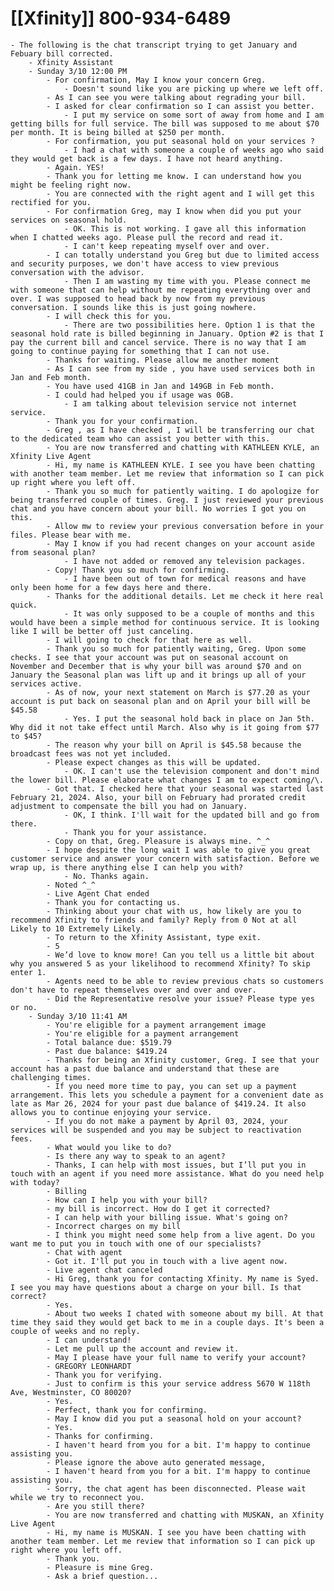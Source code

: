 # [[Xfinity]] 800-934-6489
	- The following is the chat transcript trying to get January and Febuary bill corrected.
		- Xfinity Assistant
		- Sunday 3/10 12:00 PM
			- For confirmation, May I know your concern Greg.
				- Doesn't sound like you are picking up where we left off.
			- As I can see you were talking about regrading your bill.
			- I asked for clear confirmation so I can assist you better.
				- I put my service on some sort of away from home and I am getting bills for full service. The bill was supposed to me about $70 per month. It is being billed at $250 per month.
			- For confirmation, you put seasonal hold on your services ?
				- I had a chat with someone a couple of weeks ago who said they would get back is a few days. I have not heard anything.
			- Again. YES!
			- Thank you for letting me know. I can understand how you might be feeling right now.
			- You are connected with the right agent and I will get this rectified for you.
			- For confirmation Greg, may I know when did you put your services on seasonal hold.
				- OK. This is not working. I gave all this information when I chatted weeks ago. Please pull the record and read it.
				- I can't keep repeating myself over and over.
			- I can totally understand you Greg but due to limited access and security purposes, we don't have access to view previous conversation with the advisor.
				- Then I am wasting my time with you. Please connect me with someone that can help without me repeating everything over and over. I was supposed to head back by now from my previous conversation. I sounds like this is just going nowhere.
			- I will check this for you.
				- There are two possibilities here. Option 1 is that the seasonal hold rate is billed beginning in January. Option #2 is that I pay the current bill and cancel service. There is no way that I am going to continue paying for something that I can not use.
			- Thanks for waiting. Please allow me another moment
			- As I can see from my side , you have used services both in Jan and Feb month.
			- You have used 41GB in Jan and 149GB in Feb month.
			- I could had helped you if usage was 0GB.
				- I am talking about television service not internet service.
			- Thank you for your confirmation.
			- Greg , as I have checked , I will be transferring our chat to the dedicated team who can assist you better with this.
			- You are now transferred and chatting with KATHLEEN KYLE, an Xfinity Live Agent
			- Hi, my name is KATHLEEN KYLE. I see you have been chatting with another team member. Let me review that information so I can pick up right where you left off.
			- Thank you so much for patiently waiting. I do apologize for being transferred couple of times. Greg. I just reviewed your previous chat and you have concern about your bill. No worries I got you on this.
			- Allow mw to review your previous conversation before in your files. Please bear with me.
			- May I know if you had recent changes on your account aside from seasonal plan?
				- I have not added or removed any television packages.
			- Copy! Thank you so much for confirming.
				- I have been out of town for medical reasons and have only been home for a few days here and there.
			- Thanks for the additional details. Let me check it here real quick.
				- It was only supposed to be a couple of months and this would have been a simple method for continuous service. It is looking like I will be better off just canceling.
			- I will going to check for that here as well.
			- Thank you so much for patiently waiting, Greg. Upon some checks. I see that your account was put on seasonal account on November and December that is why your bill was around $70 and on January the Seasonal plan was lift up and it brings up all of your services active.
			- As of now, your next statement on March is $77.20 as your account is put back on seasonal plan and on April your bill will be $45.58
				- Yes. I put the seasonal hold back in place on Jan 5th. Why did it not take effect until March. Also why is it going from $77 to $45?
			- The reason why your bill on April is $45.58 because the broadcast fees was not yet included.
			- Please expect changes as this will be updated.
				- OK. I can't use the television component and don't mind the lower bill. Please elaborate what changes I am to expect coming/\.
			- Got that. I checked here that your seasonal was started last February 21, 2024. Also, your bill on February had prorated credit adjustment to compensate the bill you had on January.
				- OK, I think. I'll wait for the updated bill and go from there.
				- Thank you for your assistance.
			- Copy on that, Greg. Pleasure is always mine. ^_^
			- I hope despite the long wait I was able to give you great customer service and answer your concern with satisfaction. Before we wrap up, is there anything else I can help you with?
				- No. Thanks again.
			- Noted ^_^
			- Live Agent Chat ended
			- Thank you for contacting us.
			- Thinking about your chat with us, how likely are you to recommend Xfinity to friends and family? Reply from 0 Not at all Likely to 10 Extremely Likely.
			- To return to the Xfinity Assistant, type exit.
			- 5
			- We’d love to know more! Can you tell us a little bit about why you answered 5 as your likelihood to recommend Xfinity? To skip enter 1.
			- Agents need to be able to review previous chats so customers don't have to repeat themselves over and over and over.
			- Did the Representative resolve your issue? Please type yes or no.
		- Sunday 3/10 11:41 AM
			- You're eligible for a payment arrangement image
			- You're eligible for a payment arrangement
			- Total balance due: $519.79
			- Past due balance: $419.24
			- Thanks for being an Xfinity customer, Greg. I see that your account has a past due balance and understand that these are challenging times.
			- If you need more time to pay, you can set up a payment arrangement. This lets you schedule a payment for a convenient date as late as Mar 26, 2024 for your past due balance of $419.24. It also allows you to continue enjoying your service.
			- If you do not make a payment by April 03, 2024, your services will be suspended and you may be subject to reactivation fees.
			- What would you like to do?
			- Is there any way to speak to an agent?
			- Thanks, I can help with most issues, but I’ll put you in touch with an agent if you need more assistance. What do you need help with today?
			- Billing
			- How can I help you with your bill?
			- my bill is incorrect. How do I get it corrected?
			- I can help with your billing issue. What's going on?
			- Incorrect charges on my bill
			- I think you might need some help from a live agent. Do you want me to put you in touch with one of our specialists?
			- Chat with agent
			- Got it. I'll put you in touch with a live agent now.
			- Live agent chat canceled
			- Hi Greg, thank you for contacting Xfinity. My name is Syed. I see you may have questions about a charge on your bill. Is that correct?
			- Yes.
			- About two weeks I chated with someone about my bill. At that time they said they would get back to me in a couple days. It's been a couple of weeks and no reply.
			- I can understand!
			- Let me pull up the account and review it.
			- May I please have your full name to verify your account?
			- GREGORY LEONHARDT
			- Thank you for verifying.
			- Just to confirm is this your service address 5670 W 118th Ave, Westminster, CO 80020?
			- Yes.
			- Perfect, thank you for confirming.
			- May I know did you put a seasonal hold on your account?
			- Yes.
			- Thanks for confirming.
			- I haven't heard from you for a bit. I'm happy to continue assisting you.
			- Please ignore the above auto generated message,
			- I haven't heard from you for a bit. I'm happy to continue assisting you.
			- Sorry, the chat agent has been disconnected. Please wait while we try to reconnect you.
			- Are you still there?
			- You are now transferred and chatting with MUSKAN, an Xfinity Live Agent
			- Hi, my name is MUSKAN. I see you have been chatting with another team member. Let me review that information so I can pick up right where you left off.
			- Thank you.
			- Pleasure is mine Greg.
			- Ask a brief question...